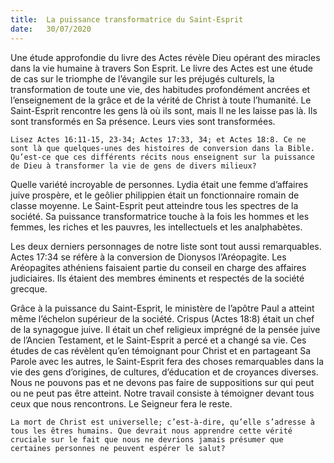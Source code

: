 ```yaml
---
title:  La puissance transformatrice du Saint-Esprit
date:   30/07/2020
---
```


Une étude approfondie du livre des Actes révèle Dieu opérant des miracles dans la vie humaine à travers Son Esprit. Le livre des Actes est une étude de cas sur le triomphe de l’évangile sur les préjugés culturels, la transformation de toute une vie, des habitudes profondément ancrées et l’enseignement de la grâce et de la vérité de Christ à toute l’humanité. Le Saint-Esprit rencontre les gens là où ils sont, mais Il ne les laisse pas là. Ils sont transformés en Sa présence. Leurs vies sont transformées.

`Lisez Actes 16:11-15, 23-34; Actes 17:33, 34; et Actes 18:8. Ce ne sont là que quelques-unes des histoires de conversion dans la Bible. Qu’est-ce que ces différents récits nous enseignent sur la puissance de Dieu à transformer la vie de gens de divers milieux?`

Quelle variété incroyable de personnes. Lydia était une femme d’affaires juive prospère, et le geôlier philippien était un fonctionnaire romain de classe moyenne. Le Saint-Esprit peut atteindre tous les spectres de la société. Sa puissance transformatrice touche à la fois les hommes et les femmes, les riches et les pauvres, les intellectuels et les analphabètes.

Les deux derniers personnages de notre liste sont tout aussi remarquables. Actes 17:34 se réfère à la conversion de Dionysos l’Aréopagite. Les Aréopagites athéniens faisaient partie du conseil en charge des affaires judiciaires. Ils étaient des membres éminents et respectés de la société grecque.

Grâce à la puissance du Saint-Esprit, le ministère de l’apôtre Paul a atteint même l’échelon supérieur de la société. Crispus (Actes 18:8) était un chef de la synagogue juive. Il était un chef religieux imprégné de la pensée juive de l’Ancien Testament, et le Saint-Esprit a percé et a changé sa vie. Ces études de cas révèlent qu’en témoignant pour Christ et en partageant Sa Parole avec les autres, le Saint-Esprit fera des choses remarquables dans la vie des gens d’origines, de cultures, d’éducation et de croyances diverses. Nous ne pouvons pas et ne devons pas faire de suppositions sur qui peut ou ne peut pas être atteint. Notre travail consiste à témoigner devant tous ceux que nous rencontrons. Le Seigneur fera le reste.

`La mort de Christ est universelle; c’est-à-dire, qu’elle s’adresse à tous les êtres humains. Que devrait nous apprendre cette vérité cruciale sur le fait que nous ne devrions jamais présumer que certaines personnes ne peuvent espérer le salut?`
